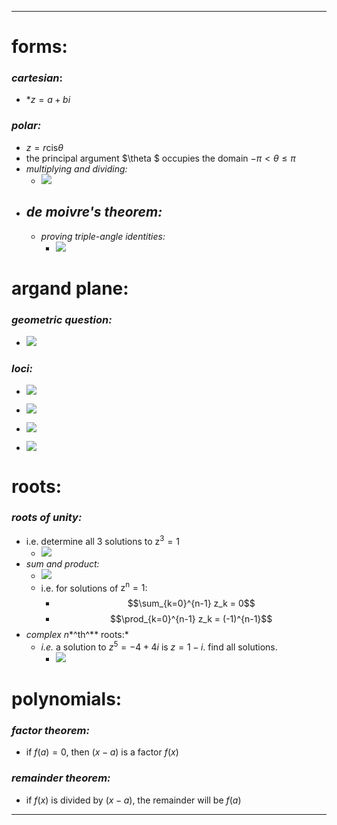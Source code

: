 
-----
# **forms:**
### *cartesian*:
  - *$z=a+bi$
### *polar:*
  - $z=r\mathrm{cis}\mathit{\theta}$
  - the principal argument $\theta $ occupies the domain $-\mathit{\pi}<\mathit{\theta}\le \mathit{\pi}$
  - *multiplying and dividing:*
    - ![](./images/image_1.b235a270.emf)
  - *de moivre's theorem:*
    - 
    - *proving triple-angle identities:*
      - ![](./images/image_2.156f1a28.emf)

# **argand plane:**
### *geometric question:*
  - ![](./images/image_3.da8ec582.emf)
### *loci:*
  - ![](./images/image_4.2b9ad501.emf)
  
  - ![](./images/image_5.b3cc7a66.emf)
  
  - ![](./images/image_6.4a4ec6c2.emf)
  
  - ![](./images/image_7.2da05688.emf)

# **roots:**
### *roots of unity:*
  - i.e. determine all 3 solutions to ${\mathrm{z}}^{3}=1$
    - ![](./images/image_8.b0bb90ab.emf)
  - *sum and product:*
    - ![](./images/image_9.5ef3450d.emf)
    - i.e. for solutions of ${\mathrm{z}}^{\mathrm{n}}=1$:
      - $$\sum_{k=0}^{n-1} z_k = 0$$
      - $$\prod_{k=0}^{n-1} z_k = (-1)^{n-1}$$
- *complex n**^th^** roots:*
  - *i.e.* a solution to ${z}^{5}=-4+4i$ is $z=1-i$. find all solutions.
    - ![](./images/image_10.1bfb698d.emf)

# **polynomials:**
### *factor theorem:*
  - if $f\left(a\right)=0$, then $\left(x-a\right)$ is a factor $f\left(x\right)$
### *remainder theorem:*
  - if $f\left(x\right)$ is divided by $(x-a)$, the remainder will be $f\left(a\right)$
-----
